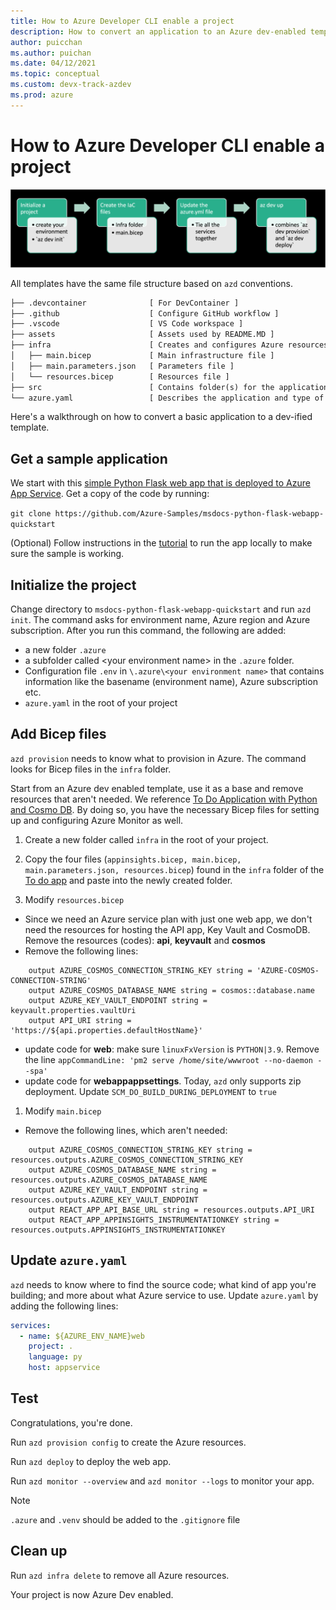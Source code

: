 ```yaml
---
title: How to Azure Developer CLI enable a project
description: How to convert an application to an Azure dev-enabled template.
author: puicchan
ms.author: puichan
ms.date: 04/12/2021
ms.topic: conceptual
ms.custom: devx-track-azdev
ms.prod: azure
---
```

# How to Azure Developer CLI enable a project

![Azure Developer CLI enable](media/how-to-devify-a-project/dev-ify.png)

All templates have the same file structure based on `azd` conventions.

```txt
├── .devcontainer              [ For DevContainer ]
├── .github                    [ Configure GitHub workflow ]
├── .vscode                    [ VS Code workspace ]
├── assets                     [ Assets used by README.MD ]
├── infra                      [ Creates and configures Azure resources ]
│   ├── main.bicep             [ Main infrastructure file ]
│   ├── main.parameters.json   [ Parameters file ]
│   └── resources.bicep        [ Resources file ]
├── src                        [ Contains folder(s) for the application code ]
└── azure.yaml                 [ Describes the application and type of Azure resources]
```

Here's a walkthrough on how to convert a basic application to a dev-ified template.

## Get a sample application
We start with this [simple Python Flask web app that is deployed to Azure App Service](/azure/app-service/quickstart-python?tabs=flask%2Cwindows%2Cazure-portal%2Cterminal-bash%2Cvscode-deploy%2Cdeploy-instructions-azportal%2Cdeploy-instructions-zip-azcli). Get a copy of the code by running:

`git clone https://github.com/Azure-Samples/msdocs-python-flask-webapp-quickstart`

(Optional) Follow instructions in the [tutorial](/azure/app-service/quickstart-python?tabs=flask%2Cwindows%2Cazure-portal%2Cterminal-bash%2Cvscode-deploy%2Cdeploy-instructions-azportal%2Cdeploy-instructions-zip-azcli#1---sample-application) to run the app locally to make sure the sample is working.

## Initialize the project

Change directory to `msdocs-python-flask-webapp-quickstart` and run `azd init`. The command asks for environment name, Azure region and Azure subscription. After you run this command, the following are added: 

- a new folder `.azure` 
- a subfolder called &lt;your environment name&gt; in the `.azure` folder. 
- Configuration file `.env` in `\.azure\<your environment name>` that contains information like the basename (environment name), Azure subscription etc.
- `azure.yaml` in the root of your project

## Add Bicep files

`azd provision` needs to know what to provision in Azure. The command looks for Bicep files in the `infra` folder.

Start from an Azure dev enabled template, use it as a base and remove resources that aren't needed. We reference [To Do Application with Python and Cosmo DB](https://github.com/Azure-Samples/todo-python-mongo). By doing so, you have the necessary Bicep files for setting up and configuring Azure Monitor as well. 

1. Create a new folder called `infra` in the root of your project. 
1. Copy the four files (`appinsights.bicep, main.bicep, main.parameters.json, resources.bicep`) found in the `infra` folder of the  [To do app](https://github.com/Azure-Samples/todo-python-mongo) and paste into the newly created folder.

1. Modify `resources.bicep`

- Since we need an Azure service plan with just one web app, we don't need the resources for hosting the API app, Key Vault and CosmoDB. Remove the resources (codes): **api**, **keyvault** and **cosmos**
- Remove the following lines:

``` bicep
    output AZURE_COSMOS_CONNECTION_STRING_KEY string = 'AZURE-COSMOS-CONNECTION-STRING'
    output AZURE_COSMOS_DATABASE_NAME string = cosmos::database.name
    output AZURE_KEY_VAULT_ENDPOINT string = keyvault.properties.vaultUri    
    output API_URI string = 'https://${api.properties.defaultHostName}'
```

- update code for **web**: make sure `linuxFxVersion` is `PYTHON|3.9`. Remove the line `appCommandLine: 'pm2 serve /home/site/wwwroot --no-daemon --spa'`
- update code for **webappappsettings**. Today, `azd` only supports zip deployment. Update `SCM_DO_BUILD_DURING_DEPLOYMENT` to `true`

1. Modify `main.bicep`

- Remove the following lines, which aren't needed:

``` bicep
    output AZURE_COSMOS_CONNECTION_STRING_KEY string = resources.outputs.AZURE_COSMOS_CONNECTION_STRING_KEY
    output AZURE_COSMOS_DATABASE_NAME string = resources.outputs.AZURE_COSMOS_DATABASE_NAME
    output AZURE_KEY_VAULT_ENDPOINT string = resources.outputs.AZURE_KEY_VAULT_ENDPOINT
    output REACT_APP_API_BASE_URL string = resources.outputs.API_URI
    output REACT_APP_APPINSIGHTS_INSTRUMENTATIONKEY string = resources.outputs.APPINSIGHTS_INSTRUMENTATIONKEY
```

## Update `azure.yaml`

`azd` needs to know where to find the source code; what kind of app you're building; and more about what Azure service to use. Update `azure.yaml` by adding the following lines:

```yml
services:
  - name: ${AZURE_ENV_NAME}web
    project: .
    language: py
    host: appservice
```

## Test

Congratulations, you're done. 

Run `azd provision config` to create the Azure resources.

Run `azd deploy` to deploy the web app.

Run `azd monitor --overview` and `azd monitor --logs` to monitor your app.

> [!NOTE]
> `.azure` and `.venv` should be added to the `.gitignore` file

## Clean up

Run `azd infra delete` to remove all Azure resources.

Your project is now Azure Dev enabled.